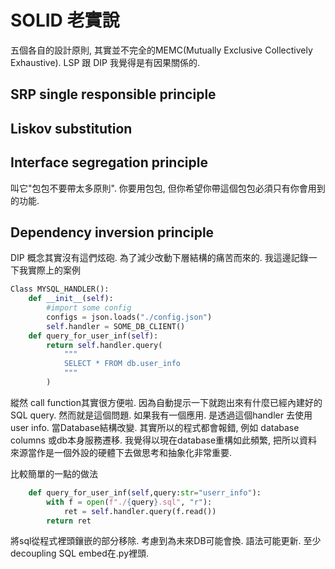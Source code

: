 # SOLID 老實說
五個各自的設計原則, 其實並不完全的MEMC(Mutually Exclusive Collectively Exhaustive). 
LSP 跟 DIP 我覺得是有因果關係的.

## SRP single responsible principle

## Liskov substitution
## Interface segregation principle
叫它"包包不要帶太多原則". 你要用包包, 但你希望你帶這個包包必須只有你會用到的功能.

## Dependency inversion principle
DIP 概念其實沒有這們炫砲. 為了減少改動下層結構的痛苦而來的. 我這邊記錄一下我實際上的案例
```python
Class MYSQL_HANDLER():
	def __init__(self):
		#import some config
		configs = json.loads("./config.json")
		self.handler = SOME_DB_CLIENT()
	def query_for_user_inf(self):
		return self.handler.query(
			"""
			SELECT * FROM db.user_info
			"""
		)
```
縱然 call function其實很方便啦. 因為自動提示一下就跑出來有什麼已經內建好的SQL query. 然而就是這個問題. 如果我有一個應用. 是透過這個handler 去使用user info. 當Database結構改變. 其實所以的程式都會報錯, 例如 database columns 或db本身服務遷移. 我覺得以現在database重構如此頻繁, 把所以資料來源當作是一個外設的硬體下去做思考和抽象化非常重要.

比較簡單的一點的做法
```python
	def query_for_user_inf(self,query:str="userr_info"):
		with f = open(f"./{query}.sql", "r"):
			ret = self.handler.query(f.read())
		return ret
```
將sql從程式裡頭鑲嵌的部分移除. 考慮到為未來DB可能會換. 語法可能更新. 至少decoupling SQL embed在.py裡頭. 


<!--stackedit_data:
eyJoaXN0b3J5IjpbLTkzODkxMzIwMCwtNTM2MjcxMTk3LC0xMD
YwNDQ3MjU1LC04OTMyMzUxNTYsMjk0NjE1OTYsLTE5ODIzMzk0
MzFdfQ==
-->